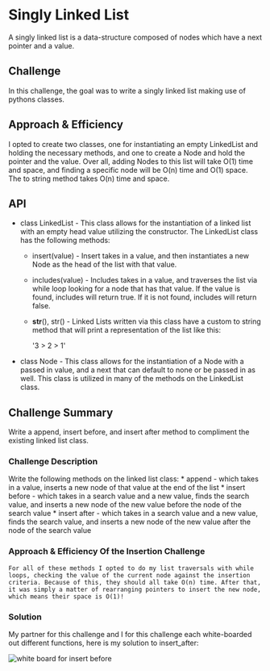# Singly Linked List

A singly linked list is a data-structure composed of nodes which have a next pointer and a value.

## Challenge

In this challenge, the goal was to write a singly linked list making use of pythons classes.

## Approach & Efficiency

I opted to create two classes, one for instantiating an empty LinkedList and holding the necessary methods, and one to create a Node and hold the pointer and the value. 
Over all, adding Nodes to this list will take O(1) time and space, and finding a specific node will be O(n) time and O(1) space. The to string method takes O(n) time and space.

## API

* class LinkedList - This class allows for the instantiation of a linked list with an empty head value utilizing the constructor. The LinkedList class has the following methods:

  * insert(value) - Insert takes in a value, and then instantiates a new Node as the head of the list with that value.

  * includes(value) - Includes takes in a value, and traverses the list via while loop looking for a node that has that value. If the value is found, includes will return true. If it is not found, includes will return false.

  * __str__(), str() - Linked Lists written via this class have a custom to string method that will print a representation of the list like this:

    '3 > 2 > 1'

* class Node - This class allows for the instantiation of a Node with a passed in value, and a next that can default to none or be passed in as well. This class is utilized in many of the methods on the LinkedList class.

## Challenge Summary

Write a append, insert before, and insert after method to compliment the existing linked list class.

### Challenge Description 

Write the following methods on the linked list class: 
    * append - which takes in a value, inserts a new node of that value at the end of the list
    * insert before - which takes in a search value and a new value, finds the search value, and inserts a new node of the new value before the node of the search value 
    * insert after - which takes in a search value and a new value, finds the search value, and inserts a new node of the new value after the node of the search value


### Approach & Efficiency Of the Insertion Challenge

    For all of these methods I opted to do my list traversals with while loops, checking the value of the current node against the insertion criteria. Because of this, they should all take O(n) time. After that, it was simply a matter of rearranging pointers to insert the new node, which means their space is O(1)! 

### Solution

My partner for this challenge and I for this challenge each white-boarded out different functions, here is my solution to insert_after: 

![white board for insert before](../../assets/insert_node_before.jpg)
